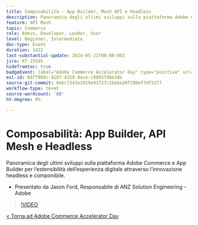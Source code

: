 ```yaml
---
title: Composabilità - App Builder, Mesh API e Headless
description: Panoramica degli ultimi sviluppi sulla piattaforma Adobe Commerce e App Builder per l’estensibilità dell’esperienza digitale attraverso l’innovazione headless e componibile. Presentato da Jason Ford, Responsabile di ANZ Solution Engineering - Adobe
feature: API Mesh
topic: Commerce
role: Admin, Developer, Leader, User
level: Beginner, Intermediate
doc-type: Event
duration: 1432
last-substantial-update: 2024-05-21T00:00:00Z
jira: KT-15545
hidefromtoc: true
badgeEvent: label="Adobe Commerce Accelerator Day" type="positive" url="https://experienceleague.adobe.com/en/docs/events/apac-commerce-recordings/2024/overview"
exl-id: 66ff908c-9107-4318-9ace-c9893fd6e3de
source-git-commit: 0ebc7343e2d19e91f27c1bbba20f290ef7df5377
workflow-type: tm+mt
source-wordcount: '88'
ht-degree: 0%

---
```


# Composabilità: App Builder, API Mesh e Headless

Panoramica degli ultimi sviluppi sulla piattaforma Adobe Commerce e App Builder per l’estensibilità dell’esperienza digitale attraverso l’innovazione headless e componibile.

+ Presentato da Jason Ford, Responsabile di ANZ Solution Engineering - Adobe

>[!VIDEO](https://video.tv.adobe.com/v/3429272/?learn=on)

[&lt; Torna ad Adobe Commerce Accelerator Day](./overview.md)

